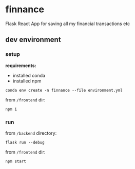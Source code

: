 # finnance

Flask React App for saving all my financial transactions etc

## dev environment

### setup

**requirements:**

- installed conda
- installed npm

```
conda env create -n finnance --file environment.yml
```

from `/frontend` dir:
```
npm i
```

### run


from `/backend` directory:
```
flask run --debug
```

from `/frontend` dir:
```
npm start
```